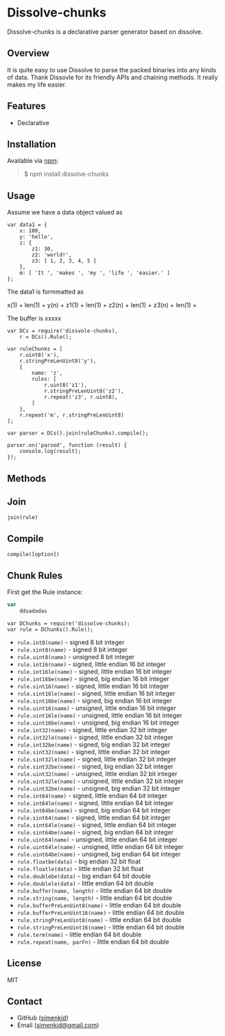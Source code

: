 Dissolve-chunks
===============

Dissolve-chunks is a declarative parser generator based on dissolve.

Overview
--------

It is quite easy to use Dissolve to parse the packed binaries into any kinds of data. Thank Dissovle for its friendly APIs and chaining methods. It really makes my life easier.


Features
--------


* Declarative

Installation
------------

Available via [npm](http://npmjs.org/):

> $ npm install dissolve-chunks


Usage
-----
Assume we have a data object valued as

    var data1 = {
		x: 100,
		y: 'hello',
		z: {
			z1: 30,
			z2: 'world!',
			z3: [ 1, 2, 3, 4, 5 ]
		},
		m: [ 'It ', 'makes ', 'my ', 'life ', 'easier.' ]
	}; 

The data1 is formmatted as

x(1) + len(1) + y(n) + z1(1) + len(1) + z2(n) + len(1) + z3(n) + len(1) + 

The buffer is
xxxxx

	var DCs = require('dissvole-chunks),
		r = DCs().Rule();
	
	var ruleChunks = [
		r.uint8('x'),
		r.stringPreLenUint8('y'),
		{
			name: 'z',
			rules: [
				r.uint8('z1'),
				r.stringPreLenUint8('z2'),
				r.repeat('z3', r.uint8),
			]
		},
		r.repeat('m', r.stringPreLenUint8)
	];
	
	var parser = DCs().join(ruleChunks).compile();

	parser.on('parsed', function (result) {
		console.log(result);
	});


Methods
-------



Join
---

`join(rule)`

 

Compile
----

`compile([option])`



Chunk Rules
---------------

First get the Rule instance:
 
``` javascript
var 
    ddsadadas

```

	var DChunks = require('dissolve-chunks);
    var rule = DChunks().Rule();

* `rule.int8(name)` - signed 8 bit integer
* `rule.sint8(name)` - signed 8 bit integer
* `rule.uint8(name)` - unsigned 8 bit integer
* `rule.int16(name)` - signed, little endian 16 bit integer
* `rule.int16le(name)` - signed, little endian 16 bit integer
* `rule.int16be(name)` - signed, big endian 16 bit integer
* `rule.sint16(name)` - signed, little endian 16 bit integer
* `rule.sint16le(name)` - signed, little endian 16 bit integer
* `rule.sint16be(name)` - signed, big endian 16 bit integer
* `rule.uint16(name)` - unsigned, little endian 16 bit integer
* `rule.uint16le(name)` - unsigned, little endian 16 bit integer
* `rule.uint16be(name)` - unsigned, big endian 16 bit integer
* `rule.int32(name)` - signed, little endian 32 bit integer
* `rule.int32le(name)` - signed, little endian 32 bit integer
* `rule.int32be(name)` - signed, big endian 32 bit integer
* `rule.sint32(name)` - signed, little endian 32 bit integer
* `rule.sint32le(name)` - signed, little endian 32 bit integer
* `rule.sint32be(name)` - signed, big endian 32 bit integer
* `rule.uint32(name)` - unsigned, little endian 32 bit integer
* `rule.uint32le(name)` - unsigned, little endian 32 bit integer
* `rule.uint32be(name)` - unsigned, big endian 32 bit integer
* `rule.int64(name)` - signed, little endian 64 bit integer
* `rule.int64le(name)` - signed, little endian 64 bit integer
* `rule.int64be(name)` - signed, big endian 64 bit integer
* `rule.sint64(name)` - signed, little endian 64 bit integer
* `rule.sint64le(name)` - signed, little endian 64 bit integer
* `rule.sint64be(name)` - signed, big endian 64 bit integer
* `rule.uint64(name)` - unsigned, little endian 64 bit integer
* `rule.uint64le(name)` - unsigned, little endian 64 bit integer
* `rule.uint64be(name)` - unsigned, big endian 64 bit integer
* `rule.floatbe(data)` - big endian 32 bit float
* `rule.floatle(data)` - little endian 32 bit float
* `rule.doublebe(data)` - big endian 64 bit double
* `rule.doublele(data)` - little endian 64 bit double
* `rule.buffer(name, length)` - little endian 64 bit double
* `rule.string(name, length)` - little endian 64 bit double
* `rule.bufferPreLenUint8(name)` - little endian 64 bit double
* `rule.bufferPreLenUint16(name)` - little endian 64 bit double
* `rule.stringPreLenUint8(name)` - little endian 64 bit double
* `rule.stringPreLenUint16(name)` - little endian 64 bit double
* `rule.term(name)` - little endian 64 bit double
* `rule.repeat(name, parFn)` - little endian 64 bit double

License
-------

MIT

Contact
-------

* GitHub ([simenkid](http://github.com/simenkid))
* Email ([simenkid@gmail.com](mailto:simenkid@mail.com))